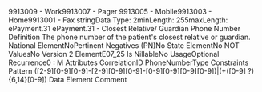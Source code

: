 

9913009 - Work9913007 - Pager
9913005 - Mobile9913003 - Home9913001 - Fax
stringData Type: 2minLength: 255maxLength: 
ePayment.31
ePayment.31 - Closest Relative/ Guardian Phone Number
Definition
The phone number of the patient's closest relative or guardian.
National ElementNoPertinent Negatives (PN)No
State ElementNo
NOT ValuesNo
Version 2 ElementE07_25
Is NillableNo
UsageOptional
Recurrence0 : M
Attributes
CorrelationID
PhoneNumberType
Constraints
Pattern
([2-9][0-9][0-9]-[2-9][0-9][0-9]-[0-9][0-9][0-9][0-9])|(\+([0-9] ?){6,14}[0-9])
Data Element Comment